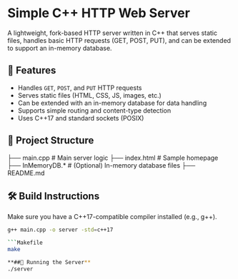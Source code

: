 # Simple C++ HTTP Web Server

A lightweight, fork-based HTTP server written in C++ that serves static files, handles basic HTTP requests (GET, POST, PUT), and can be extended to support an in-memory database.

## 🚀 Features

- Handles `GET`, `POST`, and `PUT` HTTP requests
- Serves static files (HTML, CSS, JS, images, etc.)
- Can be extended with an in-memory database for data handling
- Supports simple routing and content-type detection
- Uses C++17 and standard sockets (POSIX)

## 📁 Project Structure

├── main.cpp # Main server logic
├── index.html # Sample homepage
├── InMemoryDB.* # (Optional) In-memory database files
├── README.md

## 🛠 Build Instructions

Make sure you have a C++17-compatible compiler installed (e.g., g++).

```bash
g++ main.cpp -o server -std=c++17

```Makefile
make

**##🧪 Running the Server**
./server
